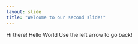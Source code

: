 ```yaml
---
layout: slide
title: "Welcome to our second slide!"
---
```

Hi there! Hello World
Use the left arrow to go back!
